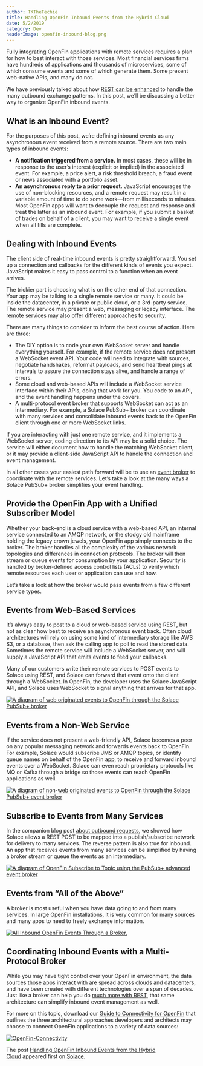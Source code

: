 ```yaml
---
author: TKTheTechie
title: Handling OpenFin Inbound Events from the Hybrid Cloud
date: 5/2/2019
category: Dev
headerImage: openfin-inbound-blog.png
---
```



Fully integrating OpenFin applications with remote services requires a plan for how to best interact with those services. Most financial services firms have hundreds of applications and thousands of microservices, some of which consume events and some of which generate them. Some present web-native APIs, and many do not.

We have previously talked about how [REST can be enhanced](https://dev.to/blog/openfin-event-mesh-hybrid-cloud/) to handle the many outbound exchange patterns. In this post, we’ll be discussing a better way to organize OpenFin inbound events.

## What is an Inbound Event?

For the purposes of this post, we’re defining inbound events as any asynchronous event received from a remote source. There are two main types of inbound events:

* **A notification triggered from a service.** In most cases, these will be in response to the user’s interest (explicit or implied) in the associated event. For example, a price alert, a risk threshold breach, a fraud event or news associated with a portfolio asset.
* **An asynchronous reply to a prior request.** JavaScript encourages the use of non-blocking resources, and a remote request may result in a variable amount of time to do some work—from milliseconds to minutes. Most OpenFin apps will want to decouple the request and response and treat the latter as an inbound event. For example, if you submit a basket of trades on behalf of a client, you may want to receive a single event when all fills are complete.

## Dealing with Inbound Events

The client side of real-time inbound events is pretty straightforward. You set up a connection and callbacks for the different kinds of events you expect. JavaScript makes it easy to pass control to a function when an event arrives.

The trickier part is choosing what is on the other end of that connection. Your app may be talking to a single remote service or many. It could be inside the datacenter, in a private or public cloud, or a 3rd-party service. The remote service may present a web, messaging or legacy interface. The remote services may also offer different approaches to security.

There are many things to consider to inform the best course of action. Here are three:

* The DIY option is to code your own WebSocket server and handle everything yourself. For example, if the remote service does not present a WebSocket event API. Your code will need to integrate with sources, negotiate handshakes, reformat payloads, and send heartbeat pings at intervals to assure the connection stays alive, and handle a range of errors.
* Some cloud and web-based APIs will include a WebSocket service interface within their APIs, doing that work for you. You code to an API, and the event handling happens under the covers.
* A multi-protocol event broker that supports WebSocket can act as an intermediary. For example, a Solace PubSub+ broker can coordinate with many services and consolidate inbound events back to the OpenFin client through one or more WebSocket links.

If you are interacting with just one remote service, and it implements a WebSocket server, coding direction to its API may be a solid choice. The service will either document how to handle the matching WebSocket client, or it may provide a client-side JavaScript API to handle the connection and event management.

In all other cases your easiest path forward will be to use an [event broker](https://dev.to/what-is-an-event-broker/) to coordinate with the remote services. Let’s take a look at the many ways a Solace PubSub+ broker simplifies your event handling.

## Provide the OpenFin App with a Unified Subscriber Model

Whether your back-end is a cloud service with a web-based API, an internal service connected to an AMQP network, or the stodgy old mainframe holding the legacy crown jewels, your OpenFin app simply connects to the broker. The broker handles all the complexity of the various network topologies and differences in connection protocols. The broker will then stream or queue events for consumption by your application. Security is handled by broker-defined access control lists (ACLs) to verify which remote resources each user or application can use and how.

Let’s take a look at how the broker would pass events from a few different service types.

## Events from Web-Based Services

It’s always easy to post to a cloud or web-based service using REST, but not as clear how best to receive an asynchronous event back. Often cloud architectures will rely on using some kind of intermediary storage like AWS S3, or a database, then ask the calling app to poll to read the stored data. Sometimes the remote service will include a WebSocket server, and will supply a JavaScript API that emits events to feed your callbacks.

Many of our customers write their remote services to POST events to Solace using REST, and Solace can forward that event onto the client through a WebSocket. In OpenFin, the developer uses the Solace JavaScript API, and Solace uses WebSocket to signal anything that arrives for that app.

[![A diagram of web originated events to OpenFin through the Solace PubSub+ broker](../images/blog/openfin-blogpost-4-image-1.png)](../images/blog/openfin-blogpost-4-image-1.png)

## Events from a Non-Web Service

If the service does not present a web-friendly API, Solace becomes a peer on any popular messaging network and forwards events back to OpenFin. For example, Solace would subscribe JMS or AMQP topics, or identify queue names on behalf of the OpenFin app, to receive and forward inbound events over a WebSocket. Solace can even reach proprietary protocols like MQ or Kafka through a bridge so those events can reach OpenFin applications as well.

[![A diagram of non-web originated events to OpenFin through the Solace PubSub+ event broker](../images/blog/openfin-blogpost-4-image-2.png)](../images/blog/openfin-blogpost-4-image-2.png)

## Subscribe to Events from Many Services

In the companion blog post [about outbound requests](https://dev.to/blog/openfin-apps-rest), we showed how Solace allows a REST POST to be mapped into a publish/subscribe network for delivery to many services. The reverse pattern is also true for inbound. An app that receives events from many services can be simplified by having a broker stream or queue the events as an intermediary.

[![A diagram of OpenFin Subscribe to Topic using the PubSub+ advanced event broker](../images/blog/openfin-blogpost-4-image-3.png)](../images/blog/openfin-blogpost-4-image-3.png)

## Events from “All of the Above”

A broker is most useful when you have data going to and from many services. In large OpenFin installations, it is very common for many sources and many apps to need to freely exchange information.

[![All Inbound OpenFin Events Through a Broker.](../images/blog/openfin-blogpost-4-image-4.png)](../images/blog/openfin-blogpost-4-image-4.png)

## Coordinating Inbound Events with a Multi-Protocol Broker

While you may have tight control over your OpenFin environment, the data sources those apps interact with are spread across clouds and datacenters, and have been created with different technologies over a span of decades. Just like a broker can help you do [much more with REST](https://dev.to/blog/openfin-apps-rest/), that same architecture can simplify inbound event management as well.

For more on this topic, download our [Guide to Connectivity for OpenFin](https://try.solace.com/wp-download-openfin-guide-to-connectivity/) that outlines the three architectural approaches developers and architects may choose to connect OpenFin applications to a variety of data sources:

[![OpenFin-Connectivity](../images/blog/OpenFin-Micro-campaign-Email-Header-Images-300x150.png)](https://try.solace.com/wp-download-openfin-guide-to-connectivity/)

The post [Handling OpenFin Inbound Events from the Hybrid Cloud](https://solace.com/blog/openfin-inbound-events-hybrid-cloud/) appeared first on [Solace](https://solace.com/).

